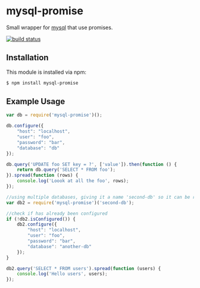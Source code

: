 # mysql-promise

Small wrapper for [mysql](https://www.npmjs.com/package/mysql) that use promises.

[![build status](https://secure.travis-ci.org/martinj/node-mysql-promise.png)](http://travis-ci.org/martinj/node-mysql-promise)

## Installation

This module is installed via npm:

``` bash
$ npm install mysql-promise
```

## Example Usage

``` js
var db = require('mysql-promise')();

db.configure({
	"host": "localhost",
	"user": "foo",
	"password": "bar",
	"database": "db"
});

db.query('UPDATE foo SET key = ?', ['value']).then(function () {
	return db.query('SELECT * FROM foo');
}).spread(function (rows) {
	console.log('Loook at all the foo', rows);
});

//using multiple databases, giving it a name 'second-db' so it can be retrieved inside other modules/files.
var db2 = require('mysql-promise')('second-db');

//check if has already been configured
if (!db2.isConfigured()) {
	db2.configure({
		"host": "localhost",
		"user": "foo",
		"password": "bar",
		"database": "another-db"
	});
}

db2.query('SELECT * FROM users').spread(function (users) {
	console.log('Hello users', users);
});

```
